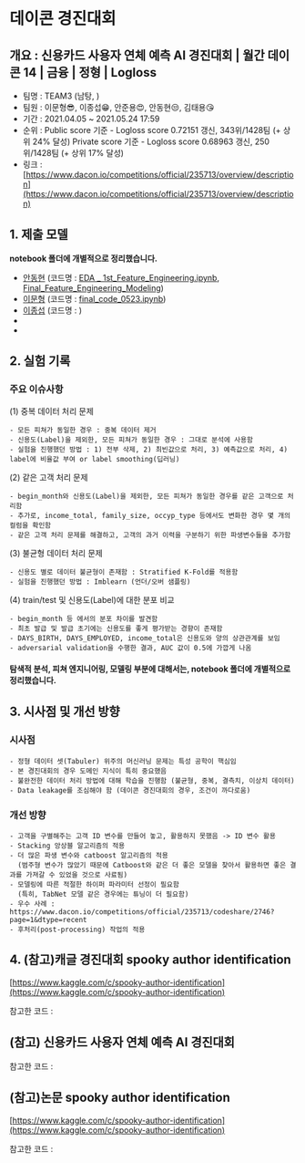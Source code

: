 # 데이콘 경진대회
## 개요 : 신용카드 사용자 연체 예측 AI 경진대회 | 월간 데이콘 14 | 금융 | 정형 | Logloss
- 팀명 : TEAM3 (남탕, )
- 팀원 : 이문형😎, 이종섭😁, 안준용😍, 안동현😒, 김태용😘 
- 기간 : 2021.04.05 ~ 2021.05.24 17:59
- 순위 : 
  Public score 기준 - Logloss score 0.72151 갱신, 343위/1428팀 (+ 상위 24% 달성)
  Private score 기준 - Logloss score 0.68963 갱신, 250위/1428팀 (+ 상위 17% 달성)
- 링크 : [https://www.dacon.io/competitions/official/235713/overview/description](https://www.dacon.io/competitions/official/235713/overview/description)


## 1. 제출 모델
**notebook 폴더에 개별적으로 정리했습니다.**
- [안동현](https://github.com/bunchacha/dacon-competition-credit_score_prediction/tree/main/notebook/%EC%95%88%EB%8F%99%ED%98%84) (코드명 : [EDA _ 1st_Feature_Engineering.ipynb](https://github.com/bunchacha/dacon-competition-credit_score_prediction/blob/main/notebook/%EC%95%88%EB%8F%99%ED%98%84/EDA%20_%201st_Feature_Engineering.ipynb), [Final_Feature_Engineering_Modeling](https://github.com/bunchacha/dacon-competition-credit_score_prediction/blob/main/notebook/%EC%95%88%EB%8F%99%ED%98%84/Final_Feature_Engineering_Modeling.ipynb))
- [이문형](https://github.com/bunchacha/dacon-competition-credit_score_prediction/tree/main/notebook/%EC%9D%B4%EB%AC%B8%ED%98%95) (코드명 : [final_code_0523.ipynb](https://github.com/bunchacha/dacon-competition-credit_score_prediction/blob/main/notebook/%EC%9D%B4%EB%AC%B8%ED%98%95/final_code_0523.ipynb))
- [이종섭](https://github.com/bunchacha/dacon-competition-credit_score_prediction/tree/main/notebook/%EC%9D%B4%EC%A2%85%EC%84%AD) (코드명 : )
- 
- 


## 2. 실험 기록
### 주요 이슈사항
(1) 중복 데이터 처리 문제
```
- 모든 피쳐가 동일한 경우 : 중복 데이터 제거
- 신용도(Label)을 제외한, 모든 피쳐가 동일한 경우 : 그대로 분석에 사용함
- 실험을 진행했던 방법 : 1) 전부 삭제, 2) 최빈값으로 처리, 3) 예측값으로 처리, 4) label에 비율값 부여 or label smoothing(딥러닝)
```
(2) 같은 고객 처리 문제
```
- begin_month와 신용도(Label)을 제외한, 모든 피쳐가 동일한 경우를 같은 고객으로 처리함
- 추가로, income_total, family_size, occyp_type 등에서도 변화한 경우 몇 개의 컬럼을 확인함
- 같은 고객 처리 문제를 해결하고, 고객의 과거 이력을 구분하기 위한 파생변수들을 추가함
```
(3) 불균형 데이터 처리 문제
```
- 신용도 별로 데이터 불균형이 존재함 : Stratified K-Fold를 적용함
- 실험을 진행했던 방법 : Imblearn (언더/오버 샘플링)
```
(4) train/test 및 신용도(Label)에 대한 분포 비교
```
- begin_month 등 에서의 분포 차이를 발견함
- 최초 발급 및 발급 초기에는 신용도를 좋게 평가받는 경향이 존재함
- DAYS_BIRTH, DAYS_EMPLOYED, income_total은 신용도와 양의 상관관계를 보임
- adversarial validation을 수행한 결과, AUC 값이 0.5에 가깝게 나옴
```
#### 탐색적 분석, 피쳐 엔지니어링, 모델링 부분에 대해서는, notebook 폴더에 개별적으로 정리했습니다.


## 3. 시사점 및 개선 방향
### 시사점
```
- 정형 데이터 셋(Tabuler) 위주의 머신러닝 문제는 특성 공학이 핵심임
- 본 경진대회의 경우 도메인 지식이 특히 중요했음
- 불완전한 데이터 처리 방법에 대해 학습을 진행함 (불균형, 중복, 결측치, 이상치 데이터)
- Data leakage를 조심해야 함 (데이콘 경진대회의 경우, 조건이 까다로움)
```
### 개선 방향
```
- 고객을 구별해주는 고객 ID 변수를 만들어 놓고, 활용하지 못했음 -> ID 변수 활용
- Stacking 앙상블 알고리즘의 적용
- 더 많은 파생 변수와 catboost 알고리즘의 적용 
  (범주형 변수가 많았기 때문에 Catboost와 같은 더 좋은 모델을 찾아서 활용하면 좋은 결과를 가져갈 수 있었을 것으로 사료됨)
- 모델링에 따른 적절한 하이퍼 파라미터 선정이 필요함
  (특히, TabNet 모델 같은 경우에는 튜닝이 더 필요함)
- 우수 사례 : https://www.dacon.io/competitions/official/235713/codeshare/2746?page=1&dtype=recent
- 후처리(post-processing) 작업의 적용
```


## 4. (참고)캐글 경진대회 spooky author identification
[https://www.kaggle.com/c/spooky-author-identification](https://www.kaggle.com/c/spooky-author-identification)

참고한 코드 : 

## (참고) 신용카드 사용자 연체 예측 AI 경진대회

참고한 코드 : 

## (참고)논문 spooky author identification
[https://www.kaggle.com/c/spooky-author-identification](https://www.kaggle.com/c/spooky-author-identification)

참고한 코드 : 

